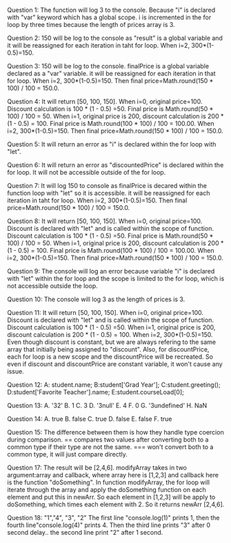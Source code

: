 Question 1:
The function will log 3 to the console. Because "i" is declared with "var" keyword which has a global scope. i is incremented in the for loop by three times because the length of prices array is 3. 

Question 2:
150 will be log to the console as "result" is a global variable and it will be reassigned for each iteration in taht for loop. When i=2, 300*(1-0.5)=150.

Question 3:
150 will be log to the console. finalPrice is a global variable declared as a "var" variable. it will be reassigned for each iteration in that for loop. When i=2, 300*(1-0.5)=150. Then final price=Math.round(150 * 100) / 100 = 150.0.

Question 4:
It will return [50, 100, 150]. When i=0, original price=100. Discount calculation is 100 * (1 - 0.5) =50. Final price is Math.round(50 * 100) / 100 = 50. When i=1, original price is 200, discount calculation is 200 * (1 - 0.5) = 100. Final price is Math.round(100 * 100) / 100 = 100.00. When i=2, 300*(1-0.5)=150. Then final price=Math.round(150 * 100) / 100 = 150.0.

Question 5:
It will return an error as "i" is declared within the for loop with "let".

Question 6:
It will return an error as "discountedPrice" is declared within the for loop. It will not be accessible outside of the for loop.

Question 7: 
It will log 150 to console as finalPrice is decared within the function loop with "let" so it is accessible. it will be reassigned for each iteration in taht for loop. When i=2, 300*(1-0.5)=150. Then final price=Math.round(150 * 100) / 100 = 150.0.


Question 8:
It will return [50, 100, 150]. When i=0, original price=100. Discount is declared with "let" and is called within the scope of function. Discount calculation is 100 * (1 - 0.5) =50. Final price is Math.round(50 * 100) / 100 = 50. When i=1, original price is 200, discount calculation is 200 * (1 - 0.5) = 100. Final price is Math.round(100 * 100) / 100 = 100.00. When i=2, 300*(1-0.5)=150. Then final price=Math.round(150 * 100) / 100 = 150.0.


Question 9:
The console will log an error because variable "i" is declared with "let" within the for loop and the scope is limited to the for loop, which is not accessible outside the loop.

Question 10: 
The console will log 3 as the length of prices is 3.

Question 11:
It will return [50, 100, 150]. When i=0, original price=100. Discount is declared with "let" and is called within the scope of function. Discount calculation is 100 * (1 - 0.5) =50. When i=1, original price is 200, discount calculation is 200 * (1 - 0.5) = 100. When i=2, 300*(1-0.5)=150. Even though discount is constant, but we are always refering to the same array that initially being assigned to "discount". Also, for discountPrice, each for loop is a new scope and the discountPrice will be recreated. So even if discount and discountPrice are constant variable, it won't cause any issue.

Question 12:
A: student.name;
B:student['Grad Year'];
C:student.greeting();
D:student['Favorite Teacher'].name;
E:student.courseLoad[0];

Question 13:
A. '32'
B. 1
C. 3
D. '3null'
E. 4
F. 0
G. '3undefined'
H. NaN

Question 14:
A. true
B. false
C. true
D. false
E. false
F. true

Question 15:
The difference between them is how they handle type coercion during comparison. == compares two values after converting both to a common type if their type are not the same. === won't convert both to a common type, it will just compare directly. 

Question 17:
The result will be [2,4,6]. modifyArray takes in two argument:array and callback, where array here is [1,2,3] and callback here is the function "doSomething". In function modifyArray, the for loop will iterate through the array and apply the doSomething function on each element and put this in newArr. So each element in [1,2,3] will be apply to doSomething, which times each element with 2. So it returns newArr [2,4,6].

Question 18:
"1","4", "3", "2"
The first line "console.log(1)" prints 1, then the fourth line"console.log(4)" prints 4. Then the third line prints "3" after 0 second delay.. the second line print "2" after 1 second.




